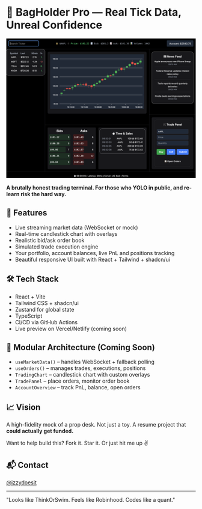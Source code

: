# 💼 BagHolder Pro — Real Tick Data, Unreal Confidence

![UI Preview](/src/assets/images/ui-preview.png)

**A brutally honest trading terminal. For those who YOLO in public, and re-learn risk the hard way.**

## 🚀 Features
- Live streaming market data (WebSocket or mock)
- Real-time candlestick chart with overlays
- Realistic bid/ask order book
- Simulated trade execution engine
- Your portfolio, account balances, live PnL and positions tracking
- Beautiful responsive UI built with React + Tailwind + shadcn/ui


## 🛠️ Tech Stack
- React + Vite
- Tailwind CSS + shadcn/ui
- Zustand for global state
- TypeScript
- CI/CD via GitHub Actions
- Live preview on Vercel/Netlify (coming soon)

## 🧩 Modular Architecture (Coming Soon)
- `useMarketData()` – handles WebSocket + fallback polling
- `useOrders()` – manages trades, executions, positions
- `TradingChart` – candlestick chart with custom overlays
- `TradePanel` – place orders, monitor order book
- `AccountOverview` – track PnL, balance, open orders

## 📈 Vision
A high-fidelity mock of a prop desk. Not just a toy. A resume project that **could actually get funded.**

Want to help build this? Fork it. Star it. Or just hit me up ✌️

## 📬 Contact
[@izzydoesit](https://linkedin.com/in/izzy-matos)

---

"Looks like ThinkOrSwim. Feels like Robinhood. Codes like a quant."
